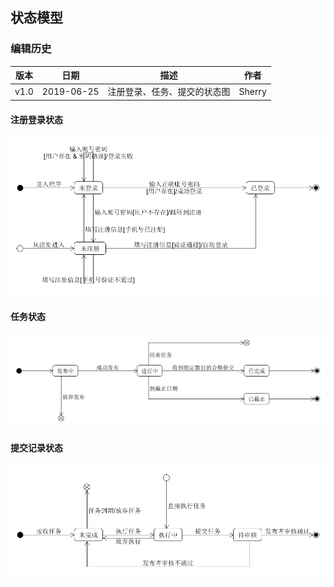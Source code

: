 ## 状态模型

### 编辑历史

| 版本 |    日期    |             描述             |  作者  |
| :--: | :--------: | :--------------------------: | :----: |
| v1.0 | 2019-06-25 | 注册登录、任务、提交的状态图 | Sherry |

#### 注册登录状态

<img src="./注册登录生命周期.png"/>

#### 任务状态

<img src="./任务生命周期.png"/>

#### 提交记录状态

<img src="提交生命周期.png"/>